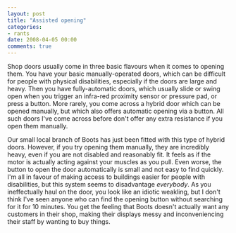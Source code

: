 ```yaml
---
layout: post
title: "Assisted opening"
categories:
- rants
date: 2008-04-05 00:00
comments: true
---
```


<p>Shop doors usually come in three basic flavours when it comes to opening them. You have your basic manually-operated doors, which can be difficult for people with physical disabilities, especially if the doors are large and heavy. Then you have fully-automatic doors, which usually slide or swing open when you trigger an infra-red proximity sensor or pressure pad, or press a button. More rarely, you come across a hybrid door which can be opened manually, but which also offers automatic opening via a button. All such doors I've come across before don't offer any extra resistance if you open them manually.</p>

<p>Our small local branch of Boots has just been fitted with this type of hybrid doors. However, if you try opening them manually, they are incredibly heavy, even if you are not disabled and reasonably fit. It feels as if the motor is actually acting against your muscles as you pull. Even worse, the button to open the door automatically is small and not easy to find quickly. I'm all in favour of making access to buildings easier for people with disabilities, but this system seems to disadvantage <em>everybody</em>. As you ineffectually haul on the door, you look like an idiotic weakling, but I don't think I've seen anyone who can find the opening button without searching for it for 10 minutes. You get the feeling that Boots doesn't actually want any customers in their shop, making their displays messy and inconveniencing their staff by wanting to buy things.</p>


